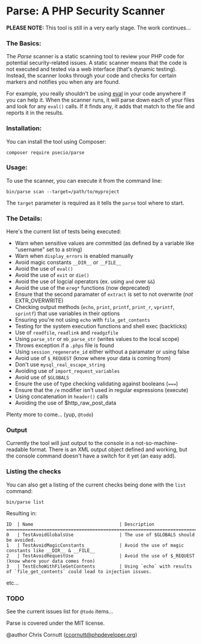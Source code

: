 Parse: A PHP Security Scanner
=================

**PLEASE NOTE:** This tool is still in a very early stage. The work continues...

### The Basics:

The *Parse* scanner is a static scanning tool to review your PHP code for potential security-related
issues. A static scanner means that the code is not executed and tested via a web interface (that's
dynamic testing). Instead, the scanner looks through your code and checks for certain markers and notifies
you when any are found.

For example, you really shouldn't be using [eval](http://php.net/eval) in your code anywhere if you can
help it. When the scanner runs, it will parse down each of your files and look for any `eval()` calls.
If it finds any, it adds that match to the file and reports it in the results.

### Installation:

You can install the tool using Composer:

```
composer require psecio/parse
```

### Usage:

To use the scanner, you can execute it from the command line:

```
bin/parse scan --target=/path/to/myproject
```

The `target` parameter is required as it tells the `parse` tool where to start.

### The Details:

Here's the current list of tests being executed:

- Warn when sensitive values are committed (as defined by a variable like "username" set to a string)
- Warn when `display_errors` is enabled manually
- Avoid magic constants `__DIR__` or `__FILE__`
- Avoid the use of `eval()`
- Avoid the use of `exit` or `die()`
- Avoid the use of logcial operators (ex. using `and` over `&&`)
- Avoid the use of the `ereg*` functions (now deprecated)
- Ensure that the second paramater of `extract` is set to not overwrite (*not* EXTR_OVERWRITE)
- Checking output methods (`echo`, `print`, `printf`, `print_r`, `vprintf`, `sprintf`) that use variables in their options
- Ensuring you're not using `echo` with `file_get_contents`
- Testing for the system execution functions and shell exec (backticks)
- Use of `readfile`, `readlink` and `readgzfile`
- Using `parse_str` or `mb_parse_str` (writes values to the local scope)
- Throws exception if a `.phps` file is found
- Using `session_regenerate_id` either without a paramater or using false
- Avoid use of `$_REQUEST` (know where your data is coming from)
- Don't use `mysql_real_escape_string`
- Avoiding use of `import_request_variables`
- Avoid use of `$GLOBALS`
- Ensure the use of type checking validating against booleans (`===`)
- Ensure that the `/e` modifier isn't used in regular expressions (execute)
- Using concatenation in `header()` calls
- Avoiding the use of $http_raw_post_data

Plenty more to come... (yup, `@todo`)

### Output

Currently the tool will just output to the console in a not-so-machine-readable format. There is an XML output object defined and working, but the console command doesn't have a switch for it yet (an easy add).

### Listing the checks

You can also get a listing of the current checks being done with the `list` command:

```
bin/parse list
```

Resulting in:

```
ID  | Name                                | Description
================================================================================
0   | TestAvoidGlobalsUse                 | The use of $GLOBALS should be avoided.
1   | TestAvoidMagicConstants             | Avoid the use of magic constants like __DIR__ & __FILE__
2   | TestAvoidRequestUse                 | Avoid the use of $_REQUEST (know where your data comes fron)
3   | TestEchoWithFileGetContents         | Using `echo` with results of `file_get_contents` could lead to injection issues.
```

etc...

### TODO

See the current issues list for `@todo` items...

Parse is covered under the MIT license.

@author Chris Cornutt (ccornutt@phpdeveloper.org)
